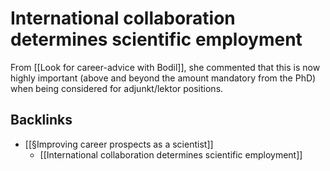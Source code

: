 # International collaboration determines scientific employment
From [[Look for career-advice with Bodil]], she commented that this is now highly important (above and beyond the amount mandatory from the PhD) when being considered for adjunkt/lektor positions.

## Backlinks
* [[§Improving career prospects as a scientist]]
	* [[International collaboration determines scientific employment]]

<!-- #Work -->

<!-- {BearID:46CF37F8-2E3C-4331-B548-5A906325571B-15756-0000130BC49404BF} -->
